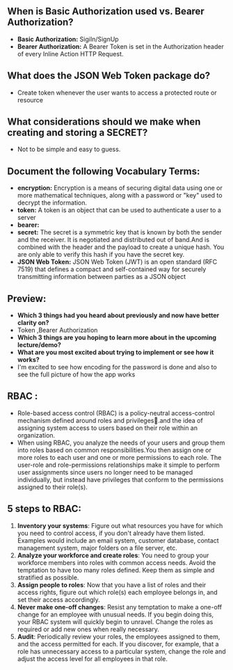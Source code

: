 ## When is Basic Authorization used vs. Bearer Authorization?
  - **Basic Authorization:** SigiIn/SignUp
  - **Bearer Authorization:** A Bearer Token is set in the Authorization header of every Inline Action HTTP Request.

## What does the JSON Web Token package do?
   - Create token whenever the user wants to access a protected route or resource


## What considerations should we make when creating and storing a SECRET?
  - Not to be simple and easy to guess.


## Document the following Vocabulary Terms:
  - **encryption:** Encryption is a means of securing digital data using one or more mathematical techniques, along with a password or "key" used to decrypt the information.
  - **token:** A token is an object that can be used to authenticate a user to a server
  - **bearer:** 
  - **secret:** The secret is a symmetric key that is known by both the sender and the receiver. It is negotiated and distributed out of band.And is combined with the header and the payload to create a unique hash. You are only able to verify this hash if you have the secret key.
  - **JSON Web Token:** JSON Web Token (JWT) is an open standard (RFC 7519) that defines a compact and self-contained way for securely transmitting information between parties as a JSON object


## Preview:
 - **Which 3 things had you heard about previously and now have better clarity on?**
 - Token ,Bearer Authorization
 - **Which 3 things are you hoping to learn more about in the upcoming lecture/demo?**
 - **What are you most excited about trying to implement or see how it works?**
 - I'm excited to see how encoding for the password is done and also to see the full picture of how the app works



## RBAC :
- Role-based access control (RBAC) is a policy-neutral access-control mechanism defined around roles and privileges.ِand the idea of assigning system access to users based on their role within an organization.
- When using RBAC, you analyze the needs of your users and group them into roles based on common responsibilities.You then assign one or more roles to each user and one or more permissions to each role. The user-role and role-permissions relationships make it simple to perform user assignments since users no longer need to be managed individually, but instead have privileges that conform to the permissions assigned to their role(s).
 
## 5 steps to RBAC:
1. **Inventory your systems**: Figure out what resources you have for which you need to control access, if you don't already have them listed. Examples would include an email system, customer database, contact management system, major folders on a file server, etc. 
2. **Analyze your workforce and create roles**: You need to group your workforce members into roles with common access needs.  Avoid the temptation to have too many roles defined. Keep them as simple and stratified as possible.
3. **Assign people to roles**: Now that you have a list of roles and their access rights, figure out which role(s) each employee belongs in, and set their access accordingly. 
4. **Never make one-off changes**: Resist any temptation to make a one-off change for an employee with unusual needs. If you begin doing this, your RBAC system will quickly begin to unravel. Change the roles as required or add new ones when really necessary. 
5. **Audit**: Periodically review your roles, the employees assigned to them, and the access permitted for each. If you discover, for example, that a role has unnecessary access to a particular system, change the role and adjust the access level for all employees in that role. 





      



